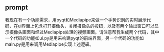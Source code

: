 ## prompt
我现在有一个功能需求，用pyqt和Mediapipe来做一个手势识别的实时展示代码，在ui界面上包含打开摄像头，关闭摄像头的按钮，以及有两个输出窗口可以显示摄像头画面和经过Mediapipe处理的视频画面。请注意帮我生成两个代码，其中一个代码的功能如ui.py是用来构建pyqt的前端界面，另一个代码的功能如main.py是用来调用Mediapipe实现上述逻辑。